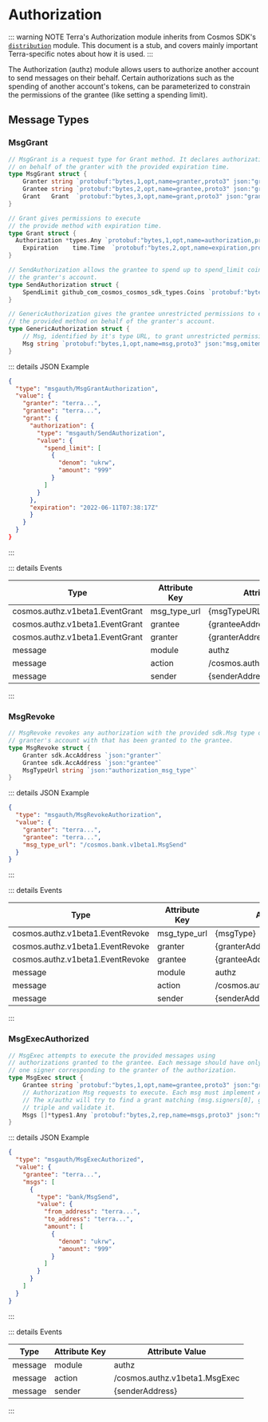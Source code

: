 # Authorization

::: warning NOTE
Terra's Authorization module inherits from Cosmos SDK's [`distribution`](https://github.com/cosmos/cosmos-sdk/blob/v0.43.0/x/authz/spec/README.md) module. This document is a stub, and covers mainly important Terra-specific notes about how it is used.
:::

The Authorization (authz) module allows users to authorize another account to send messages on their behalf. Certain authorizations such as the spending of another account's tokens, can be parameterized to constrain the permissions of the grantee (like setting a spending limit).

## Message Types

### MsgGrant

```go
// MsgGrant is a request type for Grant method. It declares authorization to the grantee
// on behalf of the granter with the provided expiration time.
type MsgGrant struct {
	Granter string `protobuf:"bytes,1,opt,name=granter,proto3" json:"granter,omitempty"`
	Grantee string `protobuf:"bytes,2,opt,name=grantee,proto3" json:"grantee,omitempty"`
	Grant   Grant  `protobuf:"bytes,3,opt,name=grant,proto3" json:"grant"`
}

// Grant gives permissions to execute
// the provide method with expiration time.
type Grant struct {
  Authorization *types.Any `protobuf:"bytes,1,opt,name=authorization,proto3" json:"authorization,omitempty"`
	Expiration    time.Time  `protobuf:"bytes,2,opt,name=expiration,proto3,stdtime" json:"expiration"`
}

// SendAuthorization allows the grantee to spend up to spend_limit coins from
// the granter's account.
type SendAuthorization struct {
	SpendLimit github_com_cosmos_cosmos_sdk_types.Coins `protobuf:"bytes,1,rep,name=spend_limit,json=spendLimit,proto3,castrepeated=github.com/cosmos/cosmos-sdk/types.Coins" json:"spend_limit"`
}

// GenericAuthorization gives the grantee unrestricted permissions to execute
// the provided method on behalf of the granter's account.
type GenericAuthorization struct {
	// Msg, identified by it's type URL, to grant unrestricted permissions to execute
	Msg string `protobuf:"bytes,1,opt,name=msg,proto3" json:"msg,omitempty"`
}
```

::: details JSON Example

```json
{
  "type": "msgauth/MsgGrantAuthorization",
  "value": {
    "granter": "terra...",
    "grantee": "terra...",
    "grant": {
      "authorization": {
        "type": "msgauth/SendAuthorization",
        "value": {
          "spend_limit": [
            {
              "denom": "ukrw",
              "amount": "999"
            }
          ]
        }
      },
      "expiration": "2022-06-11T07:38:17Z"
      }
    }
  }
}
```

:::

::: details Events

| Type                            | Attribute Key | Attribute Value                |
| ------------------------------- | ------------- | ------------------------------ |
| cosmos.authz.v1beta1.EventGrant | msg_type_url  | {msgTypeURL}                   |
| cosmos.authz.v1beta1.EventGrant | grantee       | {granteeAddress}               |
| cosmos.authz.v1beta1.EventGrant | granter       | {granterAddress}               |
| message                         | module        | authz                          |
| message                         | action        | /cosmos.authz.v1beta1.MsgGrant |
| message                         | sender        | {senderAddress}                |

:::

### MsgRevoke

```go
// MsgRevoke revokes any authorization with the provided sdk.Msg type on the
// granter's account with that has been granted to the grantee.
type MsgRevoke struct {
	Granter sdk.AccAddress `json:"granter"`
	Grantee sdk.AccAddress `json:"grantee"`
	MsgTypeUrl string `json:"authorization_msg_type"`
}
```

::: details JSON Example

```json
{
  "type": "msgauth/MsgRevokeAuthorization",
  "value": {
    "granter": "terra...",
    "grantee": "terra...",
    "msg_type_url": "/cosmos.bank.v1beta1.MsgSend"
  }
}
```

:::

::: details Events

| Type                             | Attribute Key | Attribute Value                   |
| -------------------------------- | ------------- | --------------------------------- |
| cosmos.authz.v1beta1.EventRevoke | msg_type_url  | {msgType}                         |
| cosmos.authz.v1beta1.EventRevoke | granter       | {granterAddress}                  |
| cosmos.authz.v1beta1.EventRevoke | grantee       | {granteeAddress}                  |
| message                          | module        | authz                             |
| message                          | action        | /cosmos.authz.v1beta1.EventRevoke |
| message                          | sender        | {senderAddress}                   |

:::

### MsgExecAuthorized

```go
// MsgExec attempts to execute the provided messages using
// authorizations granted to the grantee. Each message should have only
// one signer corresponding to the granter of the authorization.
type MsgExec struct {
	Grantee string `protobuf:"bytes,1,opt,name=grantee,proto3" json:"grantee,omitempty"`
	// Authorization Msg requests to execute. Each msg must implement Authorization interface
	// The x/authz will try to find a grant matching (msg.signers[0], grantee, MsgTypeURL(msg))
	// triple and validate it.
	Msgs []*types1.Any `protobuf:"bytes,2,rep,name=msgs,proto3" json:"msgs,omitempty"`
}
```

::: details JSON Example

```json
{
  "type": "msgauth/MsgExecAuthorized",
  "value": {
    "grantee": "terra...",
    "msgs": [
      {
        "type": "bank/MsgSend",
        "value": {
          "from_address": "terra...",
          "to_address": "terra...",
          "amount": [
            {
              "denom": "ukrw",
              "amount": "999"
            }
          ]
        }
      }
    ]
  }
}
```

:::

::: details Events

| Type                  | Attribute Key   | Attribute Value               |
| --------------------- | --------------- | ----------------------------- |
| message               | module          | authz                         |
| message               | action          | /cosmos.authz.v1beta1.MsgExec |
| message               | sender          | {senderAddress}               |

:::
